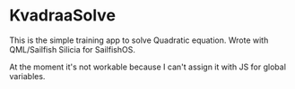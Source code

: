 KvadraaSolve
============

This is the simple training app to solve Quadratic equation. Wrote with QML/Sailfish Silicia for SailfishOS.

At the moment it's not workable because I can't assign it with JS for global variables.
